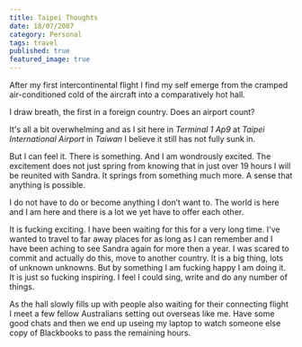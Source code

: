 ```yaml
---
title: Taipei Thoughts
date: 18/07/2007
category: Personal
tags: travel
published: true
featured_image: true
---
```


After my first intercontinental flight I find my self emerge from the cramped air-conditioned cold of the aircraft into a comparatively hot hall. 

I draw breath, the first in a foreign country. Does an airport count? 

It's all a bit overwhelming and as I sit here in *Terminal 1 Ap9* at *Taipei International Airport* in *Taiwan* I believe it still has not fully sunk in.

But I can feel it. There is something. And I am wondrously excited. The excitement does not just spring from knowing that in just over 19 hours I will be reunited with Sandra. It springs from something much more. A sense that anything is possible. 

I do not have to do or become anything I don’t want to. The world is here and I am here and there is a lot we yet have to offer each other.
 
It is fucking exciting. I have been waiting for this for a very long time. I've wanted to travel to far away places for as long as I can remember and I have been aching to see Sandra again for more then a year. I was scared to commit and actually do this, move to another country. It is a big thing, lots of unknown unknowns. But by something I am fucking happy I am doing it. It is just so fucking inspiring. I feel I could sing, write and do any number of things. 

As the hall slowly fills up with people also waiting for their connecting flight I meet a few fellow Australians setting out overseas like me. Have some good chats and then we end up useing my laptop to watch someone else copy of Blackbooks to pass the remaining hours. 
